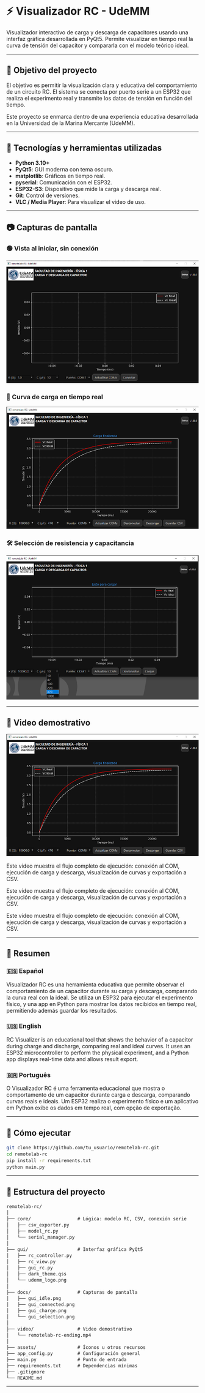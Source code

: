 # ⚡ Visualizador RC - UdeMM

Visualizador interactivo de carga y descarga de capacitores usando una interfaz gráfica desarrollada en PyQt5. Permite visualizar en tiempo real la curva de tensión del capacitor y compararla con el modelo teórico ideal.

---

## 🎯 Objetivo del proyecto

El objetivo es permitir la visualización clara y educativa del comportamiento de un circuito RC. El sistema se conecta por puerto serie a un ESP32 que realiza el experimento real y transmite los datos de tensión en función del tiempo.

Este proyecto se enmarca dentro de una experiencia educativa desarrollada en la Universidad de la Marina Mercante (UdeMM).

---

## 🧠 Tecnologías y herramientas utilizadas

- **Python 3.10+**
- **PyQt5**: GUI moderna con tema oscuro.
- **matplotlib**: Gráficos en tiempo real.
- **pyserial**: Comunicación con el ESP32.
- **ESP32-S3**: Dispositivo que mide la carga y descarga real.
- **Git**: Control de versiones.
- **VLC / Media Player**: Para visualizar el video de uso.

---

## 📷 Capturas de pantalla

### 🟢 Vista al iniciar, sin conexión
![GUI Idle](docs/gui_idle.png)


### 🔴 Curva de carga en tiempo real
![Curva de carga](docs/gui_charge.png)

### 🛠️ Selección de resistencia y capacitancia
![Selección RC](docs/gui_selection.png)

---


## 🎥 Video demostrativo

[![Ver video](docs/gui_charge.png)]([https://youtu.be/DysvSuRameE)


Este video muestra el flujo completo de ejecución: conexión al COM, ejecución de carga y descarga, visualización de curvas y exportación a CSV.


Este video muestra el flujo completo de ejecución: conexión al COM, ejecución de carga y descarga, visualización de curvas y exportación a CSV.

Este video muestra el flujo completo de ejecución: conexión al COM, ejecución de carga y descarga, visualización de curvas y exportación a CSV.

---

## 📝 Resumen

### 🇪🇸 Español
Visualizador RC es una herramienta educativa que permite observar el comportamiento de un capacitor durante su carga y descarga, comparando la curva real con la ideal. Se utiliza un ESP32 para ejecutar el experimento físico, y una app en Python para mostrar los datos recibidos en tiempo real, permitiendo además guardar los resultados.

### 🇺🇸 English
RC Visualizer is an educational tool that shows the behavior of a capacitor during charge and discharge, comparing real and ideal curves. It uses an ESP32 microcontroller to perform the physical experiment, and a Python app displays real-time data and allows result export.

### 🇧🇷 Português
O Visualizador RC é uma ferramenta educacional que mostra o comportamento de um capacitor durante carga e descarga, comparando curvas reais e ideais. Um ESP32 realiza o experimento físico e um aplicativo em Python exibe os dados em tempo real, com opção de exportação.

---

## 🚀 Cómo ejecutar

```bash
git clone https://github.com/tu_usuario/remotelab-rc.git
cd remotelab-rc
pip install -r requirements.txt
python main.py
```

---

## 📁 Estructura del proyecto

```
remotelab-rc/
│
├── core/                 # Lógica: modelo RC, CSV, conexión serie
│   ├── csv_exporter.py
│   ├── model_rc.py
│   └── serial_manager.py
│
├── gui/                  # Interfaz gráfica PyQt5
│   ├── rc_controller.py
│   ├── rc_view.py
│   ├── gui_rc.py
│   ├── dark_theme.qss
│   └── udemm_logo.png
│
├── docs/                 # Capturas de pantalla
│   ├── gui_idle.png
│   ├── gui_connected.png
│   ├── gui_charge.png
│   └── gui_selection.png
│
├── video/                # Video demostrativo
│   └── remotelab-rc-ending.mp4
│
├── assets/               # Íconos u otros recursos
├── app_config.py         # Configuración general
├── main.py               # Punto de entrada
├── requirements.txt      # Dependencias mínimas
├── .gitignore
└── README.md
```

---


